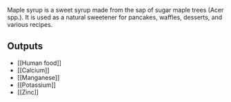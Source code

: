 Maple syrup is a sweet syrup made from the sap of sugar maple trees (Acer spp.). It is used as a natural sweetener for pancakes, waffles, desserts, and various recipes.

## Outputs
- [[Human food]]
- [[Calcium]]
- [[Manganese]]
- [[Potassium]]
- [[Zinc]]